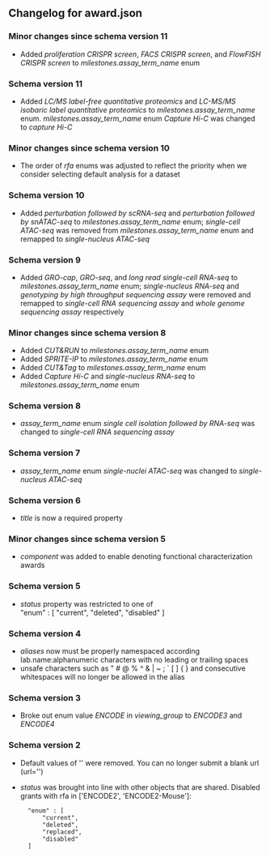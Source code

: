 ## Changelog for award.json

### Minor changes since schema version 11
* Added *proliferation CRISPR screen*, *FACS CRISPR screen*, and *FlowFISH CRISPR screen* to *milestones.assay_term_name* enum

### Schema version 11

* Added *LC/MS label-free quantitative proteomics* and *LC-MS/MS isobaric label quantitative proteomics* to *milestones.assay_term_name* enum. *milestones.assay_term_name* enum *Capture Hi-C* was changed to *capture Hi-C*

### Minor changes since schema version 10

* The order of *rfa* enums was adjusted to reflect the priority when we consider selecting default analysis for a dataset

### Schema version 10

* Added *perturbation followed by scRNA-seq* and *perturbation followed by snATAC-seq* to *milestones.assay_term_name* enum; *single-cell ATAC-seq* was removed from *milestones.assay_term_name* enum and remapped to *single-nucleus ATAC-seq*

### Schema version 9

* Added *GRO-cap*, *GRO-seq*, and *long read single-cell RNA-seq* to *milestones.assay_term_name* enum;  *single-nucleus RNA-seq* and *genotyping by high throughput sequencing assay* were removed and remapped to *single-cell RNA sequencing assay* and *whole genome sequencing assay* respectively

### Minor changes since schema version 8
* Added *CUT&RUN* to *milestones.assay_term_name* enum
* Added *SPRITE-IP* to *milestones.assay_term_name* enum
* Added *CUT&Tag* to *milestones.assay_term_name* enum
* Added *Capture Hi-C* and *single-nucleus RNA-seq* to *milestones.assay_term_name* enum

### Schema version 8

* *assay_term_name* enum *single cell isolation followed by RNA-seq* was changed to *single-cell RNA sequencing assay*

### Schema version 7

* *assay_term_name* enum *single-nuclei ATAC-seq* was changed to *single-nucleus ATAC-seq*

### Schema version 6
* *title* is now a required property

### Minor changes since schema version 5
* *component* was added to enable denoting functional characterization awards

### Schema version 5

* *status* property was restricted to one of  
    "enum" : [
        "current",
        "deleted",
        "disabled"
    ]

### Schema version 4

* *aliases* now must be properly namespaced according lab.name:alphanumeric characters with no leading or trailing spaces
* unsafe characters such as " # @ % ^ & | ~ ; ` [ ] { } and consecutive whitespaces will no longer be allowed in the alias

### Schema version 3

* Broke out enum value *ENCODE* in *viewing_group* to *ENCODE3* and *ENCODE4*

### Schema version 2

* Default values of '' were removed. You can no longer submit a blank url (url='')

* *status* was brought into line with other objects that are shared. Disabled grants with rfa in ['ENCODE2', 'ENCODE2-Mouse']:

        "enum" : [
            "current",
            "deleted",
            "replaced",
            "disabled"
        ]
